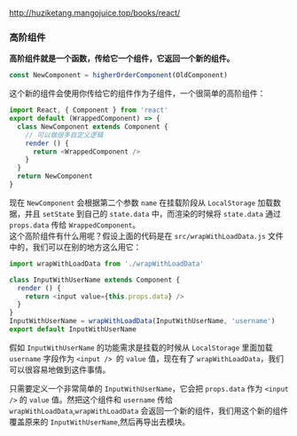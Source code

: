 http://huziketang.mangojuice.top/books/react/

### 高阶组件
**高阶组件就是一个函数，传给它一个组件，它返回一个新的组件。**
```js
const NewComponent = higherOrderComponent(OldComponent)
```
这个新的组件会使用你传给它的组件作为子组件，一个很简单的高阶组件：
```js
import React, { Component } from 'react'
export default (WrappedComponent) => {
  class NewComponent extends Component {
    // 可以做很多自定义逻辑
    render () {
      return <WrappedComponent />
    }
  }
  return NewComponent
}
```
现在 `NewComponent` 会根据第二个参数 `name` 在挂载阶段从 `LocalStorage` 加载数据，并且 `setState` 到自己的 `state.data` 中，而渲染的时候将 `state.data` 通过 `props.data` 传给 `WrappedComponent`。<br>
这个高阶组件有什么用呢？假设上面的代码是在 `src/wrapWithLoadData.js` 文件中的，我们可以在别的地方这么用它：
```js
import wrapWithLoadData from './wrapWithLoadData'

class InputWithUserName extends Component {
  render () {
    return <input value={this.props.data} />
  }
}
InputWithUserName = wrapWithLoadData(InputWithUserName, 'username')
export default InputWithUserName
```
假如 `InputWithUserName` 的功能需求是挂载的时候从 `LocalStorage` 里面加载 `username` 字段作为 `<input /> `的 `value` 值，现在有了 `wrapWithLoadData`，我们可以很容易地做到这件事情。

只需要定义一个非常简单的 `InputWithUserName`，它会把 `props.data` 作为 `<input />` 的 `value` 值。然把这个组件和 `username` 传给 `wrapWithLoadData`,`wrapWithLoadData` 会返回一个新的组件，我们用这个新的组件覆盖原来的 `InputWithUserName`,然后再导出去模块。


